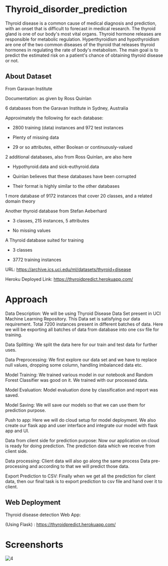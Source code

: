# Thyroid_disorder_prediction
Thyroid disease is a common cause of medical diagnosis and prediction, with an onset that is difficult to forecast in medical research. The thyroid gland is one of our body's most vital organs. Thyroid hormone releases are responsible for metabolic regulation. Hyperthyroidism and hypothyroidism are one of the two common diseases of the thyroid that releases thyroid hormones in regulating the rate of body's metabolism. The main goal is to predict the estimated risk on a patient's chance of obtaining thyroid disease or not.

## About Dataset
From Garavan Institute

Documentation: as given by Ross Quinlan

6 databases from the Garavan Institute in Sydney, Australia

Approximately the following for each database:

 - 2800 training (data) instances and 972 test instances

 - Plenty of missing data

 - 29 or so attributes, either Boolean or continuously-valued

2 additional databases, also from Ross Quinlan, are also here

 - Hypothyroid.data and sick-euthyroid.data

 - Quinlan believes that these databases have been corrupted

 - Their format is highly similar to the other databases

1 more database of 9172 instances that cover 20 classes, and a related domain theory

Another thyroid database from Stefan Aeberhard

 - 3 classes, 215 instances, 5 attributes

 - No missing values

A Thyroid database suited for training

 - 3 classes

 - 3772 training instances

URL: https://archive.ics.uci.edu/ml/datasets/thyroid+disease

Heroku Deployed Link: https://thyroidpredict.herokuapp.com/

# Approach

Data Description: We will be using Thyroid Disease Data Set present in UCI Machine Learning Repository. This Data set is satisfying our data requirement. Total 7200 instances present in different batches of data. Here we will be exporting all batches of data from database into one csv file for training.

Data Splitting: We split the data here for our train and test data for further uses.

Data Preprocessing: We first explore our data set and we have to replace null values, dropping some column, handling imbalanced data etc.

Model Training: We trained various model in our notebook and Random Forest Classifier was good on it. We trained with our processed data.

Model Evaluation: Model evaluation done by classification and report was saved.

Model Saving: We will save our models so that we can use them for prediction purpose.

Push to app: Here we will do cloud setup for model deployment. We also create our flask app and user interface and integrate our model with flask app and UI.

Data from client side for prediction purpose: Now our application on cloud is ready for doing prediction. The prediction data which we receive from client side.

Data processing: Client data will also go along the same process Data pre-processing and according to that we will predict those data.

Export Prediction to CSV: Finally when we get all the prediction for client data, then our final task is to export prediction to csv file and hand over it to client.

## Web Deployment
Thyroid disease detection Web App:

(Using Flask) : https://thyroidpredict.herokuapp.com/

# Screenshorts

![4](https://user-images.githubusercontent.com/92989888/174315161-8a0c309c-4e7f-42f1-8643-8fbc7aade39f.png)
